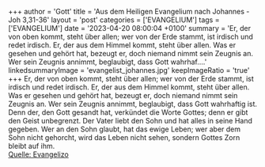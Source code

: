 +++
author = 'Gott'
title = 'Aus dem Heiligen Evangelium nach Johannes - Joh 3,31-36'
layout = 'post'
categories = ['EVANGELIUM']
tags = ['EVANGELIUM']
date = '2023-04-20 08:00:04 +0100'
summary = 'Er, der von oben kommt, steht über allen; wer von der Erde stammt, ist irdisch und redet irdisch. Er, der aus dem Himmel kommt, steht über allen. Was er gesehen und gehört hat, bezeugt er, doch niemand nimmt sein Zeugnis an. Wer sein Zeugnis annimmt, beglaubigt, dass Gott wahrhaf....'
linkedsummaryImage = 'evangelist_johannes.jpg'
keepImageRatio = 'true'
+++
Er, der von oben kommt, steht über allen; wer von der Erde stammt, ist irdisch und redet irdisch. Er, der aus dem Himmel kommt, steht über allen.
Was er gesehen und gehört hat, bezeugt er, doch niemand nimmt sein Zeugnis an.
Wer sein Zeugnis annimmt, beglaubigt, dass Gott wahrhaftig ist.<!--more-->
Denn der, den Gott gesandt hat, verkündet die Worte Gottes; denn er gibt den Geist unbegrenzt.
Der Vater liebt den Sohn und hat alles in seine Hand gegeben.
Wer an den Sohn glaubt, hat das ewige Leben; wer aber dem Sohn nicht gehorcht, wird das Leben nicht sehen, sondern Gottes Zorn bleibt auf ihm.<br> [Quelle: Evangelizo](https://evangeliumtagfuertag.org/DE/gospel)